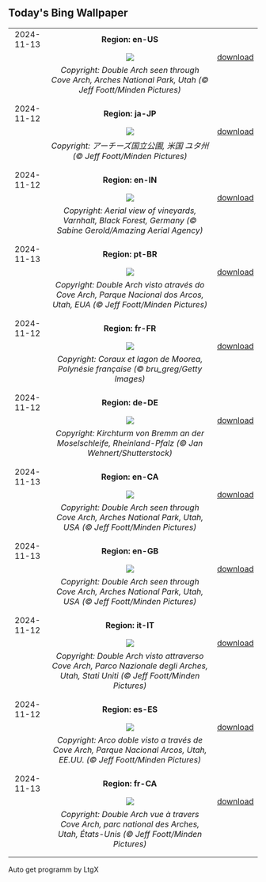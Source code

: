 ## Today's Bing Wallpaper
|      |      |      |
| :----: | :----: | :----: |
|2024-11-13|**Region: en-US**||
||![](https://www.bing.com/th?id=OHR.CoveArch_EN-US4653050772_UHD.jpg&pid=hp&w=1152&h=648&rs=1&c=4)| [download](https://www.bing.com/th?id=OHR.CoveArch_EN-US4653050772_UHD.jpg)|
||*Copyright: Double Arch seen through Cove Arch, Arches National Park, Utah (© Jeff Foott/Minden Pictures)*
||
|||
|2024-11-12|**Region: ja-JP**||
||![](https://www.bing.com/th?id=OHR.CoveArch_JA-JP2301146228_UHD.jpg&pid=hp&w=1152&h=648&rs=1&c=4)| [download](https://www.bing.com/th?id=OHR.CoveArch_JA-JP2301146228_UHD.jpg)|
||*Copyright: アーチーズ国立公園, 米国 ユタ州 (© Jeff Foott/Minden Pictures)*
||
|||
|2024-11-12|**Region: en-IN**||
||![](https://www.bing.com/th?id=OHR.VineyardsBlackForestFall_EN-IN7604889650_UHD.jpg&pid=hp&w=1152&h=648&rs=1&c=4)| [download](https://www.bing.com/th?id=OHR.VineyardsBlackForestFall_EN-IN7604889650_UHD.jpg)|
||*Copyright: Aerial view of vineyards, Varnhalt, Black Forest, Germany (© Sabine Gerold/Amazing Aerial Agency)*
||
|||
|2024-11-13|**Region: pt-BR**||
||![](https://www.bing.com/th?id=OHR.CoveArch_PT-BR3365210428_UHD.jpg&pid=hp&w=1152&h=648&rs=1&c=4)| [download](https://www.bing.com/th?id=OHR.CoveArch_PT-BR3365210428_UHD.jpg)|
||*Copyright: Double Arch visto através do Cove Arch, Parque Nacional dos Arcos, Utah, EUA (© Jeff Foott/Minden Pictures)*
||
|||
|2024-11-12|**Region: fr-FR**||
||![](https://www.bing.com/th?id=OHR.Moorea_FR-FR8377929183_UHD.jpg&pid=hp&w=1152&h=648&rs=1&c=4)| [download](https://www.bing.com/th?id=OHR.Moorea_FR-FR8377929183_UHD.jpg)|
||*Copyright: Coraux et lagon de Moorea, Polynésie française (© bru_greg/Getty Images)*
||
|||
|2024-11-12|**Region: de-DE**||
||![](https://www.bing.com/th?id=OHR.MoselleValleyChurchTowerFall_DE-DE0272111000_UHD.jpg&pid=hp&w=1152&h=648&rs=1&c=4)| [download](https://www.bing.com/th?id=OHR.MoselleValleyChurchTowerFall_DE-DE0272111000_UHD.jpg)|
||*Copyright: Kirchturm von Bremm an der Moselschleife, Rheinland-Pfalz (© Jan Wehnert/Shutterstock)*
||
|||
|2024-11-13|**Region: en-CA**||
||![](https://www.bing.com/th?id=OHR.CoveArch_EN-CA4941949574_UHD.jpg&pid=hp&w=1152&h=648&rs=1&c=4)| [download](https://www.bing.com/th?id=OHR.CoveArch_EN-CA4941949574_UHD.jpg)|
||*Copyright: Double Arch seen through Cove Arch, Arches National Park, Utah, USA (© Jeff Foott/Minden Pictures)*
||
|||
|2024-11-13|**Region: en-GB**||
||![](https://www.bing.com/th?id=OHR.CoveArch_EN-GB6800987516_UHD.jpg&pid=hp&w=1152&h=648&rs=1&c=4)| [download](https://www.bing.com/th?id=OHR.CoveArch_EN-GB6800987516_UHD.jpg)|
||*Copyright: Double Arch seen through Cove Arch, Arches National Park, Utah, USA (© Jeff Foott/Minden Pictures)*
||
|||
|2024-11-12|**Region: it-IT**||
||![](https://www.bing.com/th?id=OHR.CoveArch_IT-IT5409061813_UHD.jpg&pid=hp&w=1152&h=648&rs=1&c=4)| [download](https://www.bing.com/th?id=OHR.CoveArch_IT-IT5409061813_UHD.jpg)|
||*Copyright: Double Arch visto attraverso Cove Arch, Parco Nazionale degli Arches, Utah, Stati Uniti (© Jeff Foott/Minden Pictures)*
||
|||
|2024-11-12|**Region: es-ES**||
||![](https://www.bing.com/th?id=OHR.CoveArch_ES-ES3565340403_UHD.jpg&pid=hp&w=1152&h=648&rs=1&c=4)| [download](https://www.bing.com/th?id=OHR.CoveArch_ES-ES3565340403_UHD.jpg)|
||*Copyright: Arco doble visto a través de Cove Arch, Parque Nacional Arcos, Utah, EE.UU. (© Jeff Foott/Minden Pictures)*
||
|||
|2024-11-13|**Region: fr-CA**||
||![](https://www.bing.com/th?id=OHR.CoveArch_FR-CA2004655005_UHD.jpg&pid=hp&w=1152&h=648&rs=1&c=4)| [download](https://www.bing.com/th?id=OHR.CoveArch_FR-CA2004655005_UHD.jpg)|
||*Copyright: Double Arch vue à travers Cove Arch, parc national des Arches, Utah, États-Unis (© Jeff Foott/Minden Pictures)*
||
|||

Auto get programm by LtgX
